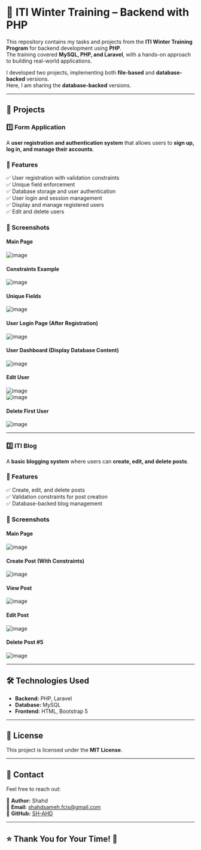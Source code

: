 # **🚀 ITI Winter Training – Backend with PHP**  

This repository contains my tasks and projects from the **ITI Winter Training Program** for backend development using **PHP**.  
The training covered **MySQL, PHP, and Laravel**, with a hands-on approach to building real-world applications.  

I developed two projects, implementing both **file-based** and **database-backed** versions.  
Here, I am sharing the **database-backed** versions.  

---

## **📝 Projects**  

### **1️⃣ Form Application**  
A **user registration and authentication system** that allows users to **sign up, log in, and manage their accounts**.  

### **🔹 Features**  
✅ User registration with validation constraints  
✅ Unique field enforcement  
✅ Database storage and user authentication  
✅ User login and session management  
✅ Display and manage registered users  
✅ Edit and delete users  

### **📸 Screenshots**  

#### **Main Page**  
![image](https://github.com/user-attachments/assets/dfb1a5fb-acbd-49cf-87ef-d1a348b98c00)  

#### **Constraints Example**  
![image](https://github.com/user-attachments/assets/3d8b5512-b8bc-4a4a-9a88-b7d438e5b208)  

#### **Unique Fields**  
![image](https://github.com/user-attachments/assets/90cdb5e6-e6ce-4618-b7db-45199b8c08a7)  

#### **User Login Page (After Registration)**  
![image](https://github.com/user-attachments/assets/782b72e6-904f-4351-a6f9-c844b0e0642b)  

#### **User Dashboard (Display Database Content)**  
![image](https://github.com/user-attachments/assets/69f0442f-5bef-4b89-9011-4bcf97cab10d)  

#### **Edit User**  
![image](https://github.com/user-attachments/assets/6c7aec5b-81dc-4f34-ad85-b5f539745320)  
![image](https://github.com/user-attachments/assets/9ce605f0-3343-482d-9a10-9db6acca255e)  

#### **Delete First User**  
![image](https://github.com/user-attachments/assets/23f785d2-91af-420a-bd90-aec6cf068ca7)  

---

### **2️⃣ ITI Blog**  
A **basic blogging system** where users can **create, edit, and delete posts**.  

### **🔹 Features**  
✅ Create, edit, and delete posts  
✅ Validation constraints for post creation  
✅ Database-backed blog management  

### **📸 Screenshots**  

#### **Main Page**  
![image](https://github.com/user-attachments/assets/442af2b6-928c-4284-a36f-cc89eebcec41)  

#### **Create Post (With Constraints)**  
![image](https://github.com/user-attachments/assets/005067a4-3785-48a1-8dc8-ec9a46b1adaa)  

#### **View Post**  
![image](https://github.com/user-attachments/assets/943cf069-86d8-419c-b892-32be89e26e6d)  

#### **Edit Post**  
![image](https://github.com/user-attachments/assets/b804473f-7eec-467d-878e-c84086282f55)  

#### **Delete Post #5**  
![image](https://github.com/user-attachments/assets/12acf8b4-5c49-4a96-a5c6-24beebcd121e)  

---

## **🛠 Technologies Used**  
- **Backend:** PHP, Laravel  
- **Database:** MySQL  
- **Frontend:** HTML, Bootstrap 5  

---

## **📜 License**  
This project is licensed under the **MIT License**.  

---

## **📩 Contact**  
Feel free to reach out:  

👤 **Author:** Shahd  
📧 **Email:** [shahdsameh.fcis@gmail.com](mailto:shahdsameh.fcis@gmail.com)  
🔗 **GitHub:** [SH-AHD](https://github.com/SH-AHD)  

---

## **⭐ Thank You for Your Time! 🚀**  
